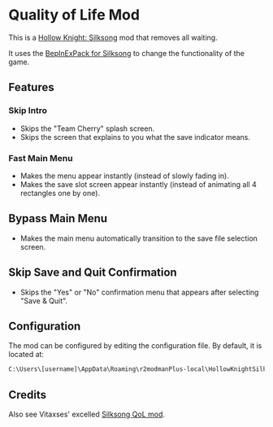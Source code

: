# Quality of Life Mod

This is a [Hollow Knight: Silksong](https://hollowknightsilksong.com/) mod that removes all waiting.

It uses the [BepInExPack for Silksong](https://thunderstore.io/c/hollow-knight-silksong/p/BepInEx/BepInExPack_Silksong/) to change the functionality of the game.

## Features

### Skip Intro

- Skips the "Team Cherry" splash screen.
- Skips the screen that explains to you what the save indicator means.

### Fast Main Menu

- Makes the menu appear instantly (instead of slowly fading in).
- Makes the save slot screen appear instantly (instead of animating all 4 rectangles one by one).

## Bypass Main Menu

- Makes the main menu automatically transition to the save file selection screen.

## Skip Save and Quit Confirmation

- Skips the "Yes" or "No" confirmation menu that appears after selecting "Save & Quit".

## Configuration

The mod can be configured by editing the configuration file. By default, it is located at:

```txt
C:\Users\[username]\AppData\Roaming\r2modmanPlus-local\HollowKnightSilksong\profiles\Default\BepInEx\config
```

## Credits

Also see Vitaxses' excelled [Silksong QoL mod](https://github.com/Vitaxses/Silksong.QoL).
